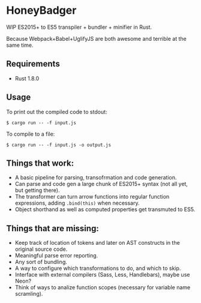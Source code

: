 # HoneyBadger

WIP ES2015+ to ES5 transpiler + bundler + minifier in Rust.

Because Webpack+Babel+UglifyJS are both awesome and terrible at the same time.

## Requirements

- Rust 1.8.0

## Usage

To print out the compiled code to stdout:
```
$ cargo run -- -f input.js
```

To compile to a file:
```
$ cargo run -- -f input.js -o output.js
```

## Things that work:

* A basic pipeline for parsing, transofrmation and code generation.
* Can parse and code gen a large chunk of ES2015+ syntax (not all yet, but
  getting there).
* The transformer can turn arrow functions into regular function expressions,
  adding `.bind(this)` when necessary.
* Object shorthand as well as computed properties get transmuted to ES5.

## Things that are missing:

* Keep track of location of tokens and later on AST constructs in the original
  source code.
* Meaningful parse error reporting.
* Any sort of bundling.
* A way to configure which transformations to do, and which to skip.
* Interface with external compilers (Sass, Less, Handlebars), maybe use Neon?
* Think of ways to analize function scopes (necessary for variable name scramling).
